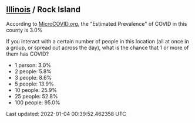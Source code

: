 
## [Illinois](/united-states/illinois) / Rock Island

According to [MicroCOVID.org](http://microcovid.org),
the "Estimated Prevalence" of COVID in this county is 3.0%

If you interact with a certain number of people in this location
(all at once in a group, or spread out across the day), what is the chance that
1 or more of them has COVID?

- 1 person: 3.0%
- 2 people: 5.8%
- 3 people: 8.6%
- 5 people: 13.9%
- 10 people: 25.9%
- 25 people: 52.8%
- 100 people: 95.0%

Last updated: 2022-01-04 00:39:52.462358 UTC
